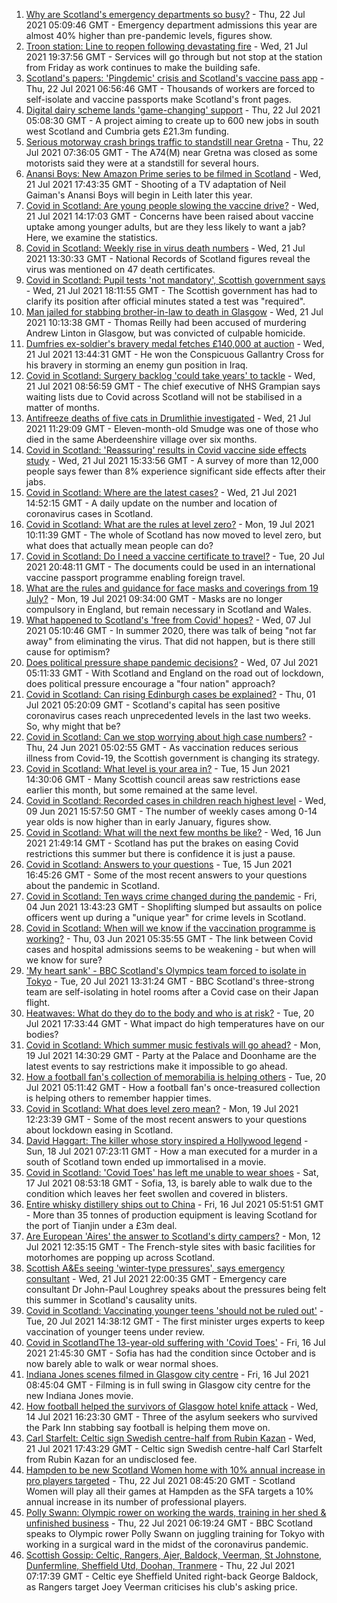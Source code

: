 1. [Why are Scotland's emergency departments so busy?](https://www.bbc.co.uk/news/uk-scotland-57903066) - Thu, 22 Jul 2021 05:09:46 GMT - Emergency department admissions this year are almost 40% higher than pre-pandemic levels, figures show.
2. [Troon station: Line to reopen following devastating fire](https://www.bbc.co.uk/news/uk-scotland-glasgow-west-57921852) - Wed, 21 Jul 2021 19:37:56 GMT - Services will go through but not stop at the station from Friday as work continues to make the building safe.
3. [Scotland's papers: 'Pingdemic' crisis and Scotland's vaccine pass app](https://www.bbc.co.uk/news/uk-scotland-57925449) - Thu, 22 Jul 2021 06:56:46 GMT - Thousands of workers are forced to self-isolate and vaccine passports make Scotland's front pages.
4. [Digital dairy scheme lands 'game-changing' support](https://www.bbc.co.uk/news/uk-scotland-south-scotland-57914520) - Thu, 22 Jul 2021 05:08:30 GMT - A project aiming to create up to 600 new jobs in south west Scotland and Cumbria gets £21.3m funding.
5. [Serious motorway crash brings traffic to standstill near Gretna](https://www.bbc.co.uk/news/uk-scotland-south-scotland-57923753) - Thu, 22 Jul 2021 07:36:05 GMT - The A74(M) near Gretna was closed as some motorists said they were at a standstill for several hours.
6. [Anansi Boys: New Amazon Prime series to be filmed in Scotland](https://www.bbc.co.uk/news/uk-scotland-edinburgh-east-fife-57921286) - Wed, 21 Jul 2021 17:43:35 GMT - Shooting of a TV adaptation of Neil Gaiman's Anansi Boys will begin in Leith later this year.
7. [Covid in Scotland: Are young people slowing the vaccine drive?](https://www.bbc.co.uk/news/uk-scotland-57915106) - Wed, 21 Jul 2021 14:17:03 GMT - Concerns have been raised about vaccine uptake among younger adults, but are they less likely to want a jab? Here, we examine the statistics.
8. [Covid in Scotland: Weekly rise in virus death numbers](https://www.bbc.co.uk/news/uk-scotland-57915569) - Wed, 21 Jul 2021 13:30:33 GMT - National Records of Scotland figures reveal the virus was mentioned on 47 death certificates.
9. [Covid in Scotland: Pupil tests 'not mandatory', Scottish government says](https://www.bbc.co.uk/news/uk-scotland-57921306) - Wed, 21 Jul 2021 18:11:55 GMT - The Scottish government has had to clarify its position after official minutes stated a test was "required".
10. [Man jailed for stabbing brother-in-law to death in Glasgow](https://www.bbc.co.uk/news/uk-scotland-glasgow-west-57915572) - Wed, 21 Jul 2021 10:13:38 GMT - Thomas Reilly had been accused of murdering Andrew Linton in Glasgow, but was convicted of culpable homicide.
11. [Dumfries ex-soldier's bravery medal fetches £140,000 at auction](https://www.bbc.co.uk/news/uk-scotland-south-scotland-57914513) - Wed, 21 Jul 2021 13:44:31 GMT - He won the Conspicuous Gallantry Cross for his bravery in storming an enemy gun position in Iraq.
12. [Covid in Scotland: Surgery backlog 'could take years' to tackle](https://www.bbc.co.uk/news/uk-scotland-north-east-orkney-shetland-57903174) - Wed, 21 Jul 2021 08:56:59 GMT - The chief executive of NHS Grampian says waiting lists due to Covid across Scotland will not be stabilised in a matter of months.
13. [Antifreeze deaths of five cats in Drumlithie investigated](https://www.bbc.co.uk/news/uk-scotland-north-east-orkney-shetland-57903237) - Wed, 21 Jul 2021 11:29:09 GMT - Eleven-month-old Smudge was one of those who died in the same Aberdeenshire village over six months.
14. [Covid in Scotland: 'Reassuring' results in Covid vaccine side effects study](https://www.bbc.co.uk/news/uk-scotland-tayside-central-57840694) - Wed, 21 Jul 2021 15:33:56 GMT - A survey of more than 12,000 people says fewer than 8% experience significant side effects after their jabs.
15. [Covid in Scotland: Where are the latest cases?](https://www.bbc.co.uk/news/uk-scotland-53511877) - Wed, 21 Jul 2021 14:52:15 GMT - A daily update on the number and location of coronavirus cases in Scotland.
16. [Covid in Scotland: What are the rules at level zero?](https://www.bbc.co.uk/news/uk-scotland-53166816) - Mon, 19 Jul 2021 10:11:39 GMT - The whole of Scotland has now moved to level zero, but what does that actually mean people can do?
17. [Covid in Scotland: Do I need a vaccine certificate to travel?](https://www.bbc.co.uk/news/uk-scotland-57519070) - Tue, 20 Jul 2021 20:48:11 GMT - The documents could be used in an international vaccine passport programme enabling foreign travel.
18. [What are the rules and guidance for face masks and coverings from 19 July?](https://www.bbc.co.uk/news/health-51205344) - Mon, 19 Jul 2021 09:34:00 GMT - Masks are no longer compulsory in England, but remain necessary in Scotland and Wales.
19. [What happened to Scotland's 'free from Covid' hopes?](https://www.bbc.co.uk/news/uk-scotland-57742212) - Wed, 07 Jul 2021 05:10:46 GMT - In summer 2020, there was talk of being "not far away" from eliminating the virus. That did not happen, but is there still cause for optimism?
20. [Does political pressure shape pandemic decisions?](https://www.bbc.co.uk/news/uk-scotland-scotland-politics-57737414) - Wed, 07 Jul 2021 05:11:33 GMT - With Scotland and England on the road out of lockdown, does political pressure encourage a "four nation" approach?
21. [Covid in Scotland: Can rising Edinburgh cases be explained?](https://www.bbc.co.uk/news/uk-scotland-57668976) - Thu, 01 Jul 2021 05:20:09 GMT - Scotland's capital has seen positive coronavirus cases reach unprecedented levels in the last two weeks. So, why might that be?
22. [Covid in Scotland: Can we stop worrying about high case numbers?](https://www.bbc.co.uk/news/uk-scotland-57581952) - Thu, 24 Jun 2021 05:02:55 GMT - As vaccination reduces serious illness from Covid-19, the Scottish government is changing its strategy.
23. [Covid in Scotland: What level is your area in?](https://www.bbc.co.uk/news/uk-scotland-57076243) - Tue, 15 Jun 2021 14:30:06 GMT - Many Scottish council areas saw restrictions ease earlier this month, but some remained at the same level.
24. [Covid in Scotland: Recorded cases in children reach highest level](https://www.bbc.co.uk/news/uk-scotland-57398757) - Wed, 09 Jun 2021 15:57:50 GMT - The number of weekly cases among 0-14 year olds is now higher than in early January, figures show.
25. [Covid in Scotland: What will the next few months be like?](https://www.bbc.co.uk/news/uk-scotland-57500221) - Wed, 16 Jun 2021 21:49:14 GMT - Scotland has put the brakes on easing Covid restrictions this summer but there is confidence it is just a pause.
26. [Covid in Scotland: Answers to your questions](https://www.bbc.co.uk/news/uk-scotland-57361417) - Tue, 15 Jun 2021 16:45:26 GMT - Some of the most recent answers to your questions about the pandemic in Scotland.
27. [Covid in Scotland: Ten ways crime changed during the pandemic](https://www.bbc.co.uk/news/uk-scotland-57357800) - Fri, 04 Jun 2021 13:43:23 GMT - Shoplifting slumped but assaults on police officers went up during a "unique year" for crime levels in Scotland.
28. [Covid in Scotland: When will we know if the vaccination programme is working?](https://www.bbc.co.uk/news/uk-scotland-57328828) - Thu, 03 Jun 2021 05:35:55 GMT - The link between Covid cases and hospital admissions seems to be weakening - but when will we know for sure?
29. ['My heart sank' - BBC Scotland's Olympics team forced to isolate in Tokyo](https://www.bbc.co.uk/news/uk-scotland-57903624) - Tue, 20 Jul 2021 13:31:24 GMT - BBC Scotland's three-strong team are self-isolating in hotel rooms after a Covid case on their Japan flight.
30. [Heatwaves: What do they do to the body and who is at risk?](https://www.bbc.co.uk/news/health-49112807) - Tue, 20 Jul 2021 17:33:44 GMT - What impact do high temperatures have on our bodies?
31. [Covid in Scotland: Which summer music festivals will go ahead?](https://www.bbc.co.uk/news/uk-scotland-57887600) - Mon, 19 Jul 2021 14:30:29 GMT - Party at the Palace and Doonhame are the latest events to say restrictions make it impossible to go ahead.
32. [How a football fan's collection of memorabilia is helping others](https://www.bbc.co.uk/news/uk-england-57655620) - Tue, 20 Jul 2021 05:11:42 GMT - How a football fan's once-treasured collection is helping others to remember happier times.
33. [Covid in Scotland: What does level zero mean?](https://www.bbc.co.uk/news/uk-scotland-57838053) - Mon, 19 Jul 2021 12:23:39 GMT - Some of the most recent answers to your questions about lockdown easing in Scotland.
34. [David Haggart: The killer whose story inspired a Hollywood legend](https://www.bbc.co.uk/news/uk-scotland-south-scotland-57650595) - Sun, 18 Jul 2021 07:23:11 GMT - How a man executed for a murder in a south of Scotland town ended up immortalised in a movie.
35. [Covid in Scotland: 'Covid Toes' has left me unable to wear shoes](https://www.bbc.co.uk/news/uk-scotland-57865404) - Sat, 17 Jul 2021 08:53:18 GMT - Sofia, 13, is barely able to walk due to the condition which leaves her feet swollen and covered in blisters.
36. [Entire whisky distillery ships out to China](https://www.bbc.co.uk/news/uk-scotland-scotland-business-57825081) - Fri, 16 Jul 2021 05:51:51 GMT - More than 35 tonnes of production equipment is leaving Scotland for the port of Tianjin under a £3m deal.
37. [Are European 'Aires' the answer to Scotland's dirty campers?](https://www.bbc.co.uk/news/uk-scotland-57803377) - Mon, 12 Jul 2021 12:35:15 GMT - The French-style sites with basic facilities for motorhomes are popping up across Scotland.
38. [Scottish A&Es seeing 'winter-type pressures', says emergency consultant](https://www.bbc.co.uk/news/uk-scotland-57919940) - Wed, 21 Jul 2021 22:00:35 GMT - Emergency care consultant Dr John-Paul Loughrey speaks about the pressures being felt this summer in Scotland's causality units.
39. [Covid in Scotland: Vaccinating younger teens 'should not be ruled out'](https://www.bbc.co.uk/news/uk-scotland-57906908) - Tue, 20 Jul 2021 14:38:12 GMT - The first minister urges experts to keep vaccination of younger teens under review.
40. [Covid in ScotlandThe 13-year-old suffering with 'Covid Toes'](https://www.bbc.co.uk/news/uk-scotland-57867125) - Fri, 16 Jul 2021 21:45:30 GMT - Sofia has had the condition since October and is now barely able to walk or wear normal shoes.
41. [Indiana Jones scenes filmed in Glasgow city centre](https://www.bbc.co.uk/news/uk-scotland-57861704) - Fri, 16 Jul 2021 08:45:04 GMT - Filming is in full swing in Glasgow city centre for the new Indiana Jones movie.
42. [How football helped the survivors of Glasgow hotel knife attack](https://www.bbc.co.uk/news/uk-scotland-57841539) - Wed, 14 Jul 2021 16:23:30 GMT - Three of the asylum seekers who survived the Park Inn stabbing say football is helping them move on.
43. [Carl Starfelt: Celtic sign Swedish centre-half from Rubin Kazan](https://www.bbc.co.uk/sport/football/57844402) - Wed, 21 Jul 2021 17:43:29 GMT - Celtic sign Swedish centre-half Carl Starfelt from Rubin Kazan for an undisclosed fee.
44. [Hampden to be new Scotland Women home with 10% annual increase in pro players targeted](https://www.bbc.co.uk/sport/football/57926179) - Thu, 22 Jul 2021 08:45:20 GMT - Scotland Women will play all their games at Hampden as the SFA targets a 10% annual increase in its number of professional players.
45. [Polly Swann: Olympic rower on working the wards, training in her shed & unfinished business](https://www.bbc.co.uk/sport/olympics/57585733) - Thu, 22 Jul 2021 06:19:24 GMT - BBC Scotland speaks to Olympic rower Polly Swann on juggling training for Tokyo with working in a surgical ward in the midst of the coronavirus pandemic.
46. [Scottish Gossip: Celtic, Rangers, Ajer, Baldock, Veerman, St Johnstone, Dunfermline, Sheffield Utd, Doohan, Tranmere](https://www.bbc.co.uk/sport/football/57925859) - Thu, 22 Jul 2021 07:17:39 GMT - Celtic eye Sheffield United right-back George Baldock, as Rangers target Joey Veerman criticises his club's asking price.
